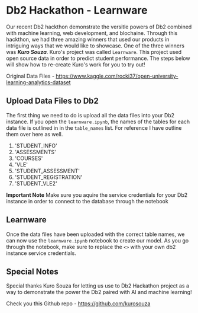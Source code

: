 # Db2 Hackathon - Learnware

Our recent Db2 hackthon demonstrate the versitle powers of Db2 combined with machine learning, web development, and blochaine. Through this hackthon, we had three amazing winners that used our products in intriguing ways that we would like to showcase. One of the three winners was ***Kuro Souza***. Kuro's project was called `Learnware`. This project used open source data in order to predict student performance. The steps below will show how to re-create Kuro's work for you to try out!

Original Data Files - https://www.kaggle.com/rocki37/open-university-learning-analytics-dataset


## Upload Data Files to Db2

The first thing we need to do is upload all the data files into your Db2 instance. If you open the `learnware.ipynb`, the names of the tables for each data file is outlined in in the `table_names` list. For reference I have outline them over here as well.

1. 'STUDENT_INFO'
2. 'ASSESSMENTS'
3. 'COURSES'
4. 'VLE'
5. 'STUDENT_ASSESSMENT'
6. 'STUDENT_REGISTRATION'
7. 'STUDENT_VLE2'

**Important Note** Make sure you aquire the service credentials for your Db2 instance in order to connect to the database through the notebook

## Learnware

Once the data files have been uploaded with the correct table names, we can now use the `learnware.ipynb` notebook to create our model. As you go through the notebook, make sure to replace the `<>` with your own db2 instance service credentials.

## Special Notes

Special thanks Kuro Souza for letting us use to Db2 Hackathon project as a way to demonstrate the power the Db2 paired with AI and machine learning! 

Check you this Github repo - https://github.com/kurosouza

